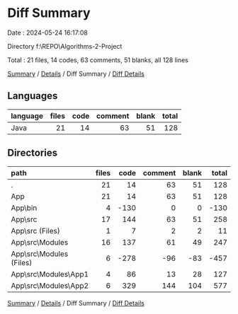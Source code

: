 # Diff Summary

Date : 2024-05-24 16:17:08

Directory f:\\REPO\\Algorithms-2-Project

Total : 21 files,  14 codes, 63 comments, 51 blanks, all 128 lines

[Summary](results.md) / [Details](details.md) / Diff Summary / [Diff Details](diff-details.md)

## Languages
| language | files | code | comment | blank | total |
| :--- | ---: | ---: | ---: | ---: | ---: |
| Java | 21 | 14 | 63 | 51 | 128 |

## Directories
| path | files | code | comment | blank | total |
| :--- | ---: | ---: | ---: | ---: | ---: |
| . | 21 | 14 | 63 | 51 | 128 |
| App | 21 | 14 | 63 | 51 | 128 |
| App\\bin | 4 | -130 | 0 | 0 | -130 |
| App\\src | 17 | 144 | 63 | 51 | 258 |
| App\\src (Files) | 1 | 7 | 2 | 2 | 11 |
| App\\src\\Modules | 16 | 137 | 61 | 49 | 247 |
| App\\src\\Modules (Files) | 6 | -278 | -96 | -83 | -457 |
| App\\src\\Modules\\App1 | 4 | 86 | 13 | 28 | 127 |
| App\\src\\Modules\\App2 | 6 | 329 | 144 | 104 | 577 |

[Summary](results.md) / [Details](details.md) / Diff Summary / [Diff Details](diff-details.md)
